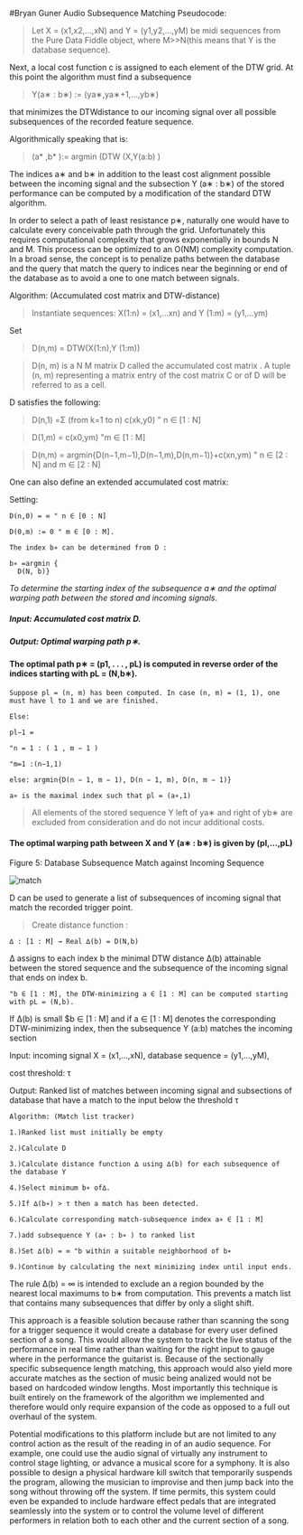 #Bryan Guner Audio Subsequence Matching Pseudocode:

> Let X = (x1,x2,...,xN) and Y = (y1,y2,...,yM) be midi sequences from the Pure Data Fiddle object, where M>>N(this means that Y is the database sequence).

Next, a local cost function c is assigned to each element of the DTW grid. At this point the algorithm must find a subsequence

> Y(a∗ : b∗) := (ya∗,ya∗+1,...,yb∗)

that minimizes the DTWdistance to our incoming signal over all possible subsequences of the recorded feature sequence.

Algorithmically speaking that is:

> (a* ,b* ):= argmin (DTW (X,Y(a:b) )

The indices a∗ and b∗ in addition to the least cost alignment possible between the incoming signal and the subsection Y (a∗ : b∗) of the stored performance can be computed by a modification of the standard DTW algorithm.

In order to select a path of least resistance p∗, naturally one would have to calculate every conceivable path through the grid. Unfortunately this requires computational complexity that grows exponentially in bounds N and M. This process can be optimized to an O(NM) complexity computation. In a broad sense, the concept is to penalize paths between the database and the query that match the query to indices near the beginning or end of the database as to avoid a one to one match between signals.

Algorithm: (Accumulated cost matrix and DTW-distance)

> Instantiate sequences: X(1:n) = (x1,...xn) and Y (1:m) = (y1,...ym)

Set

> D(n,m) = DTW(X(1:n),Y (1:m))

> D(n, m) is a N M matrix D called the accumulated cost matrix . A tuple (n, m) representing a matrix entry of the cost matrix C or of D will be referred to as a cell.

D satisfies the following:

> D(n,1) =Σ (from k=1 to n) c(xk,y0) " n ∈ [1 : N]

> D(1,m) = c(x0,ym) "m ∈ [1 : M]

> D(n,m) = argmin{D(n−1,m−1),D(n−1,m),D(n,m−1)}+c(xn,ym) " n ∈ [2 : N] and m ∈ [2 : N]

One can also define an extended accumulated cost matrix:

Setting:

```
D(n,0) = ∞ " n ∈ [0 : N]

D(0,m) := 0 " m ∈ [0 : M].

The index b∗ can be determined from D :

b∗ =argmin {
  D(N, b)}
```

_To determine the starting index of the subsequence a∗ and the optimal warping path between the stored and incoming signals_.

##### Input: Accumulated cost matrix D.

##### Output: Optimal warping path p∗.

#### The optimal path p∗ = (p1, . . . , pL) is computed in reverse order of the indices starting with pL = (N,b∗).

```
Suppose pl = (n, m) has been computed. In case (n, m) = (1, 1), one must have l to 1 and we are finished.

Else:

pl−1 =

"n = 1 : ( 1 , m − 1 )

"m=1 :(n−1,1)

else: argmin{D(n − 1, m − 1), D(n − 1, m), D(n, m − 1)}

a∗ is the maximal index such that pl = (a∗,1)
```

> All elements of the stored sequence Y left of ya∗ and right of yb∗ are excluded from consideration and do not incur additional costs.

#### The optimal warping path between X and Y (a∗ : b∗) is given by (pl,...,pL)

Figure 5: Database Subsequence Match against Incoming Sequence

![match](./images/../Final%20Report%20SP2_files/image010.gifSlide10.PNG)

D can be used to generate a list of subsequences of incoming signal that match the recorded trigger point.

> Create distance function :

```
∆ : [1 : M] → Real ∆(b) = D(N,b)
```

∆ assigns to each index b the minimal DTW distance ∆(b) attainable between the stored sequence and the subsequence of the incoming signal that ends on index b.

```
"b ∈ [1 : M], the DTW-minimizing a ∈ [1 : M] can be computed starting with pL = (N,b).
```

If ∆(b) is small $b ∈ [1 : M] and if a ∈ [1 : M] denotes the corresponding DTW-minimizing index, then the subsequence Y (a:b) matches the incoming section

Input: incoming signal X = (x1,...,xN), database sequence = (y1,...,yM),

cost threshold: τ

Output: Ranked list of matches between incoming signal and subsections of database that have a match to the input below the threshold τ

```
Algorithm: (Match list tracker)

1.)Ranked list must initially be empty

2.)Calculate D

3.)Calculate distance function ∆ using ∆(b) for each subsequence of the database Y

4.)Select minimum b∗ of∆.

5.)If ∆(b∗) > τ then a match has been detected.

6.)Calculate corresponding match-subsequence index a∗ ∈ [1 : M]

7.)add subsequence Y (a∗ : b∗ ) to ranked list

8.)Set ∆(b) = ∞ "b within a suitable neighborhood of b∗

9.)Continue by calculating the next minimizing index until input ends.

```

The rule ∆(b) = ∞ is intended to exclude an a region bounded by the nearest local maximums to b∗ from computation. This prevents a match list that contains many subsequences that differ by only a slight shift.

This approach is a feasible solution because rather than scanning the song for a trigger sequence it would create a database for every user defined section of a song. This would allow the system to track the live status of the performance in real time rather than waiting for the right input to gauge where in the performance the guitarist is. Because of the sectionally specific subsequence length matching, this approach would also yield more accurate matches as the section of music being analized would not be based on hardcoded window lengths. Most importantly this technique is built entirely on the framework of the algorithm we implemented and therefore would only require expansion of the code as opposed to a full out overhaul of the system.

Potential modifications to this platform include but are not limited to any control action as the result of the reading in of an audio sequence. For example, one could use the audio signal of virtually any instrument to control stage lighting, or advance a musical score for a symphony. It is also possible to design a physical hardware kill switch that temporarily suspends the program, allowing the musician to improvise and then jump back into the song without throwing off the system. If time permits, this system could even be expanded to include hardware effect pedals that are integrated seamlessly into the system or to control the volume level of different performers in relation both to each other and the current section of a song.
